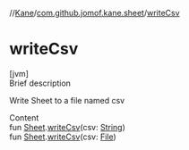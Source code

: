 //[Kane](../index.md)/[com.github.jomof.kane.sheet](index.md)/[writeCsv](write-csv.md)



# writeCsv  
[jvm]  
Brief description  


Write Sheet to a file named csv

  
Content  
fun [Sheet](-sheet/index.md).[writeCsv](write-csv.md)(csv: [String](https://kotlinlang.org/api/latest/jvm/stdlib/kotlin/-string/index.html))  
fun [Sheet](-sheet/index.md).[writeCsv](write-csv.md)(csv: [File](https://docs.oracle.com/javase/8/docs/api/java/io/File.html))  



